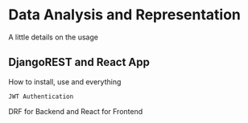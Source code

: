 # Data Analysis and Representation
A little details on the usage 

## DjangoREST and React App
How to install, use and everything

`JWT Authentication` 

DRF for Backend and React for Frontend